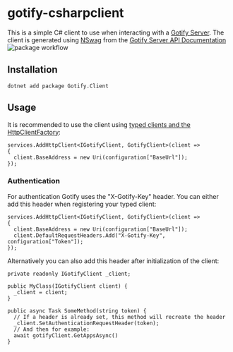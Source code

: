 # gotify-csharpclient
This is a simple C# client to use when interacting with a [Gotify Server](https://github.com/gotify/server).
The client is generated using [NSwag](https://github.com/RicoSuter/NSwag) from the [Gotify Server API Documentation](https://gotify.net/api-docs)
![package workflow](https://github.com/panmau/gotify-csharpclient/actions/workflows/nuget-publish.yml/badge.svg)

## Installation
`dotnet add package Gotify.Client`

## Usage

It is recommended to use the client using [typed clients and the HttpClientFactory](https://docs.microsoft.com/en-us/dotnet/architecture/microservices/implement-resilient-applications/use-httpclientfactory-to-implement-resilient-http-requests#how-to-use-typed-clients-with-ihttpclientfactory):
```
services.AddHttpClient<IGotifyClient, GotifyClient>(client =>
{
  client.BaseAddress = new Uri(configuration["BaseUrl"]);
});
```

### Authentication
For authentication Gotify uses the "X-Gotify-Key" header. You can either add this header when registering your typed client:
```
services.AddHttpClient<IGotifyClient, GotifyClient>(client =>
{
  client.BaseAddress = new Uri(configuration["BaseUrl"]);
  client.DefaultRequestHeaders.Add("X-Gotify-Key", configuration["Token"]);
});
```

Alternatively you can also add this header after initialization of the client:
```
private readonly IGotifyClient _client;

public MyClass(IGotifyClient client) {
  _client = client;
}

public async Task SomeMethod(string token) {
  // If a header is already set, this method will recreate the header
  _client.SetAuthenticationRequestHeader(token);
  // And then for example:
  await gotifyClient.GetAppsAsync()
}
```
